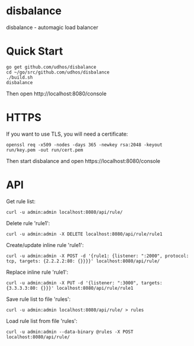 # disbalance
disbalance - automagic load balancer

Quick Start
===========

	go get github.com/udhos/disbalance
	cd ~/go/src/github.com/udhos/disbalance
	./build.sh
	disbalance

Then open http://localhost:8080/console

HTTPS
=====

If you want to use TLS, you will need a certificate:

    openssl req -x509 -nodes -days 365 -newkey rsa:2048 -keyout run/key.pem -out run/cert.pem

Then start disbalance and open https://localhost:8080/console

API
===

Get rule list:

    curl -u admin:admin localhost:8080/api/rule/

Delete rule 'rule1':

    curl -u admin:admin -X DELETE localhost:8080/api/rule/rule1

Create/update inline rule 'rule1':

    curl -u admin:admin -X POST -d '{rule1: {listener: ":2000", protocol: tcp, targets: {2.2.2.2:80: {}}}}' localhost:8080/api/rule/

Replace inline rule 'rule1':

    curl -u admin:admin -X PUT -d '{listener: ":3000", targets: {3.3.3.3:80: {}}}' localhost:8080/api/rule/rule1

Save rule list to file 'rules':

    curl -u admin:admin localhost:8080/api/rule/ > rules

Load rule list from file 'rules':

    curl -u admin:admin --data-binary @rules -X POST localhost:8080/api/rule/
